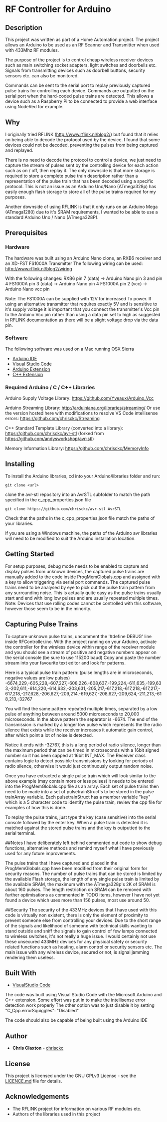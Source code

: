 # RF Controller for Arduino

## Description

This project was written as part of a Home Automation project. The project allows an Arduino to be used as an RF Scanner and Transmitter when used with 433Mhz RF modules.

The purpose of the project is to control cheap wireless receiver devices such as main switching socket adapters, light switches and doorbells etc. Signals from transmitting devices such as doorbell buttons, security sensors etc. can also be monitored.

Commands can be sent to the serial port to replay previously captured pulse trains for controlling each device.
Commands are outputted on the serial port when the hard-coded pulse trains are detected.
This allows a device such as a Raspberry Pi to be connected to provide a web interface using NodeRed for example.

## Why

I originally tried RFLINK (http://www.rflink.nl/blog2/) but found that it relies on being able to decode the protocol used by the device. I found that some devices could not be decoded, preventing the pulses from being captured and replayed.

There is no need to decode the protocol to control a device, we just need to capture the stream of pulses sent by the controlling device for each action such as on / off, then replay it. The only downside is that more storage is required to store a complete pulse train description rather than a representation of the pulse train that has been decoded using a specific protocol. This is not an issue as an Arduino Uno/Nano (ATmega328p) has easily enough flash storage to store all of the pulse trains required for my purposes.

Another downside of using RFLINK is that it only runs on an Arduino Mega (ATmega1280) due to it's SRAM requirements, I wanted to be able to use a standard Arduino Uno / Nano (ATmega328P).

## Prerequisites

### Hardware

The hardware was built using an Arduino Nano clone, an RXB6 receiver and an XD-FST FS1000A Transmitter
The following wiring can be used:
http://www.rflink.nl/blog2/wiring

With the following changes:
RXB6 pin 7 (data) -> Arduino Nano pin 3 and pin 4
FS1000A pin 3 (data) -> Arduino Nano pin 4
FS1000A pin 2 (vcc) -> Arduino Nano vcc pin

Note: The FS1000A can be supplied with 12V for increased Tx power.
If using an alternative transmitter that requires exactly 5V and is sensitive to it's supply voltage it is important that you connect the transmitter's Vcc pin to the Arduino Vcc pin rather than using a data pin set to high as suggested in RFLINK documentation as there will be a slight voltage drop via the data pin.

### Software

The following software was used on a Mac running OSX Sierra

* [Arduino IDE](https://www.arduino.cc/en/Main/Software/)
* [Visual Studio Code](https://code.visualstudio.com/)
* [Arduino Extension](https://marketplace.visualstudio.com/items?itemName=vsciot-vscode.vscode-arduino/)
* [C++ Extension](https://marketplace.visualstudio.com/items?itemName=ms-vscode.cpptools)

### Required Arduino / C / C++ Libraries

Arduino Supply Voltage Library:
https://github.com/Yveaux/Arduino_Vcc

Arduino Streaming Library:
http://arduiniana.org/libraries/streaming/
Or use the version hosted here with modifications to resolve VS Code intellisense errors:
https://github.com/chrisckc/Streaming

C++ Standard Template Library (converted into a library):
https://github.com/chrisckc/avr-stl  (forked from https://github.com/andysworkshop/avr-stl)

Memory Information Library:
https://github.com/chrisckc/MemoryInfo

## Installing

To install the Arduino libraries, cd into your Arduino/libraries folder and run:
```
git clone <url>
```
clone the avr-stl repository into an AvrSTL subfolder to match the path specified in the c_cpp_properties.json file
```
git clone https://github.com/chrisckc/avr-stl AvrSTL
```
Check that the paths in the c_cpp_properties.json file match the paths of your libraries.

If you are using a Windows machine, the paths of the Arduino avr libraries will need to be modified to suit the Arduino installation location.

## Getting Started

For setup purposes, debug mode needs to be enabled to capture and display pulses from unknown devices, the captured pulse trains are manually added to the code inside ProgMemGlobals.cpp and assigned with a key to allow triggering via serial port commands. The captured pulse trains need to be analysed by eye to pick out the pulse train pattern from any surrounding noise. This is actually quite easy as the pulse trains usually start and end with long low pulses and are usually repeated multiple times.
Note: Devices that use rolling codes cannot be controlled with this software, however those seem to be in the minority.


## Capturing Pulse Trains

To capture unknown pulse trains, uncomment the '#define DEBUG' line inside RFController.ino.
With the project running on your Arduino, activate the controller for the wireless device within range of the receiver module and you should see a stream of positive and negative numbers appear on the serial console (be sure to use 115200 baud)
Copy and paste the number stream into your favourite text editor and look for patterns.

Here is a typical pulse train pattern: (pulse lengths are in microseconds, negative values are low pulses)
-6674,229,-605,228,-607,227,-608,226,-608,637,-199,224,-611,635,-199,633,-202,611,-614,220,-614,632,-203,631,-205,217,-617,218,-617,218,-617,217,-617,218,-217,628,-206,627,-209,214,-619,627,-208,627,-209,624,-211,213,-618,213,-32767

You will find the same pattern repeated multiple times, separated by a low pulse of anything between around 5000 microseconds to 20,000 microseconds. In the above pattern the separator is -6674. The end of the transmission is marked by a longer low pulse which represents the the radio silence that exists while the receiver increases it automatic gain control, after which point a lot of noise is detected.

Notice it ends with -32767, this is a long period of radio silence, longer than the maximum period that can be timed in microseconds with a 16bit signed number so it has been capped at 16bit INT_MAX. 
The Receiver class contains logic to detect possible transmissions by looking for periods of radio silence, otherwise it would just continuously output random noise.

Once you have extracted a single pulse train which will look similar to the above example (may contain more or less pulses) it needs to be entered into the ProgMemGlobals.cpp file as an array. 
Each set of pulse trains then need to be made into a set of pulsetrainStruct's to be stored in the pulse trainArray variable.
Each pulsetrainStruct has a member variable "key" which is a 5 character code to identify the pulse train, review the cpp file for examples of how this is done.

To replay the pulse trains, just type the key (case sensitive) into the serial console followed by the enter key.
When a pulse train is detected it is matched against the stored pulse trains and the key is outputted to the serial terminal.

##Notes
I have deliberately left behind commented out code to show debug functions, alternative methods and remind myself what i have previously used for any future improvements.

The pulse trains that I have captured and placed in the ProgMemGlobals.cpp have been modified from their original form for security reasons. The number of pulse trains that can be stored is limited by the available Flash storage, the length of any single pulse train is limited by the available SRAM, the maximum with the ATmega328p's 2K of SRAM is about 160 pulses. The length restriction on SRAM can be removed with further optimisations as commented in TODO items, however I have not yet found a device which uses more than 156 pulses, most use around 50.

##Security
The security of the 433MHz devices that I have used with this code is virtually non existent, there is only the element of proximity to prevent someone else from controlling your devices. Due to the short range of the signals and likelihood of someone with technical skills wanting to stand outside and sniff the signals to gain control of few lamps connected to wireless switches, it's not really a huge issue. I would certainly not use these unsecured 433MHz devices for any physical safety or security related functions such as heating, alarm control or security sensors etc. The main issue with any wireless device, secured or not, is signal jamming rendering them useless.


## Built With

* [VisualStudio Code](https://code.visualstudio.com/)

The code was built using Visual Studio Code with the Microsoft Arduino and C++ extension.
Some effort was put in to make the intellisense error detection work properly
The other option was to just disable it by setting "C_Cpp.errorSquiggles": "Disabled"

The code should also be capable of being built using the Arduino IDE

## Author

* **Chris Claxton** - [chrisckc](https://github.com/chrisckc)

## License

This project is licensed under the GNU GPLv3 License - see the [LICENCE.md](LICENCE.md) file for details.

## Acknowledgements

* The RFLINK project for information on various RF modules etc.
* Authors of the libraries used in this project
